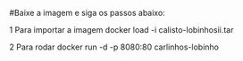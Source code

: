 #Baixe a imagem e siga os passos abaixo:

1 Para importar a imagem
docker load -i calisto-lobinhosii.tar

 2 Para rodar
docker run -d -p 8080:80 carlinhos-lobinho
